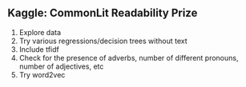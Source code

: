 ## Kaggle: CommonLit Readability Prize

1. Explore data
2. Try various regressions/decision trees without text
3. Include tfidf
4. Check for the presence of adverbs, number of different pronouns, number of adjectives, etc
5. Try word2vec
